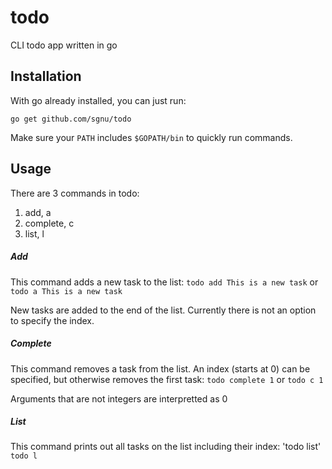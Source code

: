 # todo
CLI todo app written in go
## Installation
With go already installed, you can just run:

`go get github.com/sgnu/todo`

Make sure your `PATH` includes `$GOPATH/bin` to quickly run commands.
## Usage
There are 3 commands in todo:

1.	add, a
2.	complete, c
3.	list, l

##### Add
This command adds a new task to the list:
`todo add This is a new task` or `todo a This is a new task`

New tasks are added to the end of the list. Currently there is not an option to specify the index.

##### Complete
This command removes a task from the list. An index (starts at 0) can be specified, but otherwise removes the first task: `todo complete 1` or `todo c 1`

Arguments that are not integers are interpretted as 0

##### List
This command prints out all tasks on the list including their index: 'todo list' `todo l`